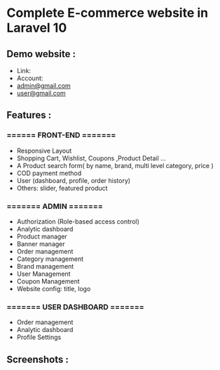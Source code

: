 # Complete E-commerce website in  Laravel 10

## Demo website :
+ Link:
+ Account:
+ admin@gmail.com
+ user@gmail.com

## Features :

### ====== FRONT-END =======

- Responsive Layout
- Shopping Cart, Wishlist, Coupons ,Product Detail ...
- A Product search form( by name, brand, multi level category, price )
- COD payment method
- User (dashboard, profile, order history)
- Others: slider, featured product

### ======= ADMIN =======
- Authorization (Role-based access control)
- Analytic dashboard
- Product manager
- Banner manager
- Order management
- Category management
- Brand management
- User Management
- Coupon Management
- Website config: title, logo

### ======= USER DASHBOARD =======

- Order management
- Analytic dashboard
- Profile Settings

## Screenshots :

